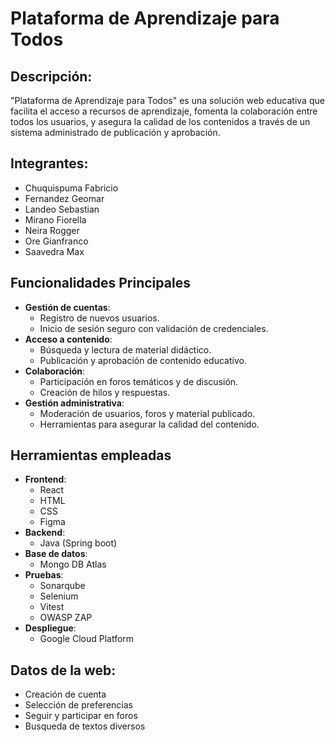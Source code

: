 # Plataforma de Aprendizaje para Todos
## Descripción:
"Plataforma de Aprendizaje para Todos" es una solución web educativa que facilita el acceso a recursos de aprendizaje, fomenta la colaboración entre todos los usuarios, y asegura la calidad de los contenidos a través de un sistema administrado de publicación y aprobación.
## Integrantes:
- Chuquispuma Fabricio
- Fernandez Geomar
- Landeo Sebastian
- Mirano Fiorella
- Neira Rogger
- Ore Gianfranco
- Saavedra Max
## Funcionalidades Principales
- **Gestión de cuentas**:
  - Registro de nuevos usuarios.
  - Inicio de sesión seguro con validación de credenciales.
- **Acceso a contenido**:
  - Búsqueda y lectura de material didáctico.
  - Publicación y aprobación de contenido educativo.
- **Colaboración**:
  - Participación en foros temáticos y de discusión.
  - Creación de hilos y respuestas.
- **Gestión administrativa**:
  - Moderación de usuarios, foros y material publicado.
  - Herramientas para asegurar la calidad del contenido.
## Herramientas empleadas
- **Frontend**:
  - React
  - HTML
  - CSS
  - Figma
- **Backend**:
  - Java (Spring boot)
- **Base de datos**:
  - Mongo DB Atlas
- **Pruebas**:
  - Sonarqube
  - Selenium
  - Vitest
  - OWASP ZAP
- **Despliegue**:
  - Google Cloud Platform
## Datos de la web:
- Creación de cuenta
- Selección de preferencias
- Seguir y participar en foros
- Busqueda de textos diversos
